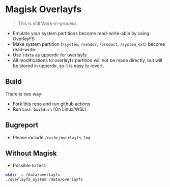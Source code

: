 # Magisk Overlayfs

> This is still Work-in-process

- Emulate your system partitions become read-write-able by using OverlayFS
- Make system partition (`/system`, `/vendor`, `/product`, `/system_ext`) become read-write.
- Use `/data` as upperdir for overlayfs
- All modifications to overlayfs partition will not be made directly, but will be stored in upperdir, so it is easy to revert.

## Build

There is two way:
- Fork this repo and run github actions
- Run `bash build.sh` (On Linux/WSL)

## Bugreport

- Please include `/cache/overlayfs.log`

## Without Magisk

- Possible to test:

```bash
mkdir -p /data/overlayfs
./overlayfs_system /data/overlayfs
```
